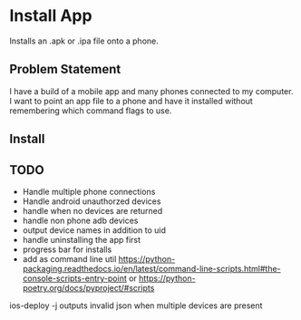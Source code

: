 # Install App
Installs an .apk or .ipa file onto a phone.

## Problem Statement
I have a build of a mobile app and many phones connected to my computer. I want to point an app file to a phone and have it installed without remembering which command flags to use.

## Install

## TODO
- Handle multiple phone connections
- Handle android unauthorzed devices
- handle when no devices are returned
- handle non phone adb devices
- output device names in addition to uid
- handle uninstalling the app first
- progress bar for installs
- add as command line util https://python-packaging.readthedocs.io/en/latest/command-line-scripts.html#the-console-scripts-entry-point or https://python-poetry.org/docs/pyproject/#scripts



ios-deploy -j outputs invalid json when multiple devices are present